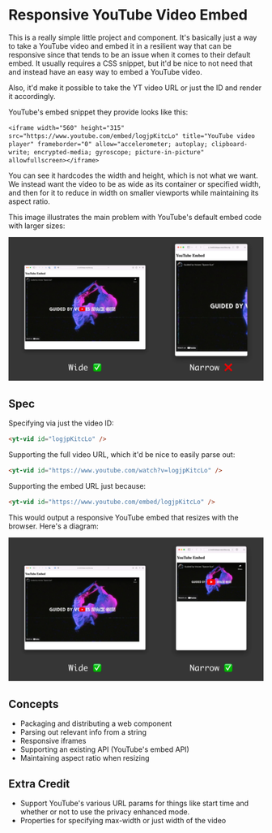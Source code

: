 # Responsive YouTube Video Embed

This is a really simple little project and component. It's basically just a way to take a YouTube video and embed it in a resilient way that can be responsive since that tends to be an issue when it comes to their default embed. It usually requires a CSS snippet, but it'd be nice to not need that and instead have an easy way to embed a YouTube video.

Also, it'd make it possible to take the YT video URL or just the ID and render it accordingly.

YouTube's embed snippet they provide looks like this:

```
<iframe width="560" height="315" src="https://www.youtube.com/embed/logjpKitcLo" title="YouTube video player" frameborder="0" allow="accelerometer; autoplay; clipboard-write; encrypted-media; gyroscope; picture-in-picture" allowfullscreen></iframe>
```

You can see it hardcodes the width and height, which is not what we want. We instead want the video to be as wide as its container or specified width, and then for it to reduce in width on smaller viewports while maintaining its aspect ratio.

This image illustrates the main problem with YouTube's default embed code with larger sizes:

![Unresponsive YouTube video diagram. On a wide screen, the embed is shown in full, whereas on a narrow screen the embed is cut off around halfway](./img/unresponsive-youtube.webp)

## Spec

Specifying via just the video ID:

```html
<yt-vid id="logjpKitcLo" />
```

Supporting the full video URL, which it'd be nice to easily parse out:

```html
<yt-vid id="https://www.youtube.com/watch?v=logjpKitcLo" />
```

Supporting the embed URL just because:

```html
<yt-vid id="https://www.youtube.com/embed/logjpKitcLo" />
```

This would output a responsive YouTube embed that resizes with the browser. Here's a diagram:

![Responsive YouTube video diagram. On the narrow screen, the embed shrinks to fit the window width](./img/responsive-youtube.webp)

## Concepts

- Packaging and distributing a web component
- Parsing out relevant info from a string
- Responsive iframes
- Supporting an existing API (YouTube's embed API)
- Maintaining aspect ratio when resizing

## Extra Credit

- Support YouTube's various URL params for things like start time and whether or not to use the privacy enhanced mode.
- Properties for specifying max-width or just width of the video
